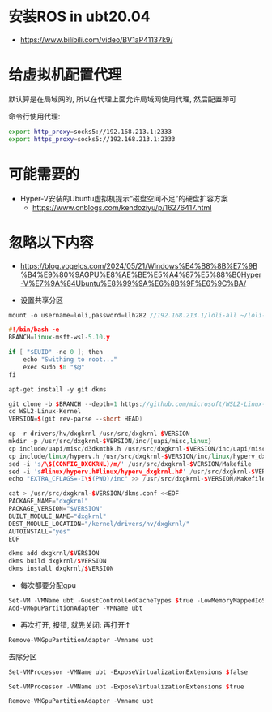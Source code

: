 # 安装ROS in ubt20.04

- https://www.bilibili.com/video/BV1aP41137k9/

# 给虚拟机配置代理

默认算是在局域网的, 所以在代理上面允许局域网使用代理, 然后配置即可

命令行使用代理:

```sh
export http_proxy=socks5://192.168.213.1:2333
export https_proxy=socks5://192.168.213.1:2333
```

# 可能需要的

- Hyper-V安装的Ubuntu虚拟机提示“磁盘空间不足”的硬盘扩容方案 
    - https://www.cnblogs.com/kendoziyu/p/16276417.html

# 忽略以下内容

- https://blog.vogelcs.com/2024/05/21/Windows%E4%B8%8B%E7%9B%B4%E9%80%9AGPU%E8%AE%BE%E5%A4%87%E5%88%B0Hyper-V%E7%9A%84Ubuntu%E8%99%9A%E6%8B%9F%E6%9C%BA/

- 设置共享分区

```cpp
mount -o username=loli,password=llh282 //192.168.213.1/loli-all ~/loli-all
```

```CPP
#!/bin/bash -e
BRANCH=linux-msft-wsl-5.10.y

if [ "$EUID" -ne 0 ]; then
    echo "Swithing to root..."
    exec sudo $0 "$@"
fi

apt-get install -y git dkms

git clone -b $BRANCH --depth=1 https://github.com/microsoft/WSL2-Linux-Kernel
cd WSL2-Linux-Kernel
VERSION=$(git rev-parse --short HEAD)

cp -r drivers/hv/dxgkrnl /usr/src/dxgkrnl-$VERSION
mkdir -p /usr/src/dxgkrnl-$VERSION/inc/{uapi/misc,linux}
cp include/uapi/misc/d3dkmthk.h /usr/src/dxgkrnl-$VERSION/inc/uapi/misc/d3dkmthk.h
cp include/linux/hyperv.h /usr/src/dxgkrnl-$VERSION/inc/linux/hyperv_dxgkrnl.h
sed -i 's/\$(CONFIG_DXGKRNL)/m/' /usr/src/dxgkrnl-$VERSION/Makefile
sed -i 's#linux/hyperv.h#linux/hyperv_dxgkrnl.h#' /usr/src/dxgkrnl-$VERSION/dxgmodule.c
echo "EXTRA_CFLAGS=-I\$(PWD)/inc" >> /usr/src/dxgkrnl-$VERSION/Makefile

cat > /usr/src/dxgkrnl-$VERSION/dkms.conf <<EOF
PACKAGE_NAME="dxgkrnl"
PACKAGE_VERSION="$VERSION"
BUILT_MODULE_NAME="dxgkrnl"
DEST_MODULE_LOCATION="/kernel/drivers/hv/dxgkrnl/"
AUTOINSTALL="yes"
EOF

dkms add dxgkrnl/$VERSION
dkms build dxgkrnl/$VERSION
dkms install dxgkrnl/$VERSION
```

- 每次都要分配gpu
```C++
Set-VM -VMName ubt -GuestControlledCacheTypes $true -LowMemoryMappedIoSpace 1GB -HighMemoryMappedIoSpace 32GB
Add-VMGpuPartitionAdapter -VMName ubt
```

- 再次打开, 报错, 就先关闭: 再打开↑
```cpp
Remove-VMGpuPartitionAdapter -Vmname ubt
```

去除分区
```C++
Set-VMProcessor -VMName ubt -ExposeVirtualizationExtensions $false

Set-VMProcessor -VMName ubt -ExposeVirtualizationExtensions $true

Remove-VMGpuPartitionAdapter -Vmname ubt
```
